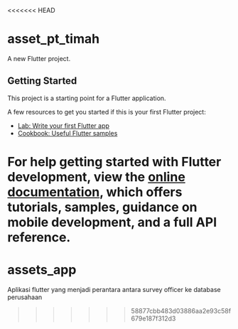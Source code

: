 <<<<<<< HEAD
# asset_pt_timah

A new Flutter project.

## Getting Started

This project is a starting point for a Flutter application.

A few resources to get you started if this is your first Flutter project:

- [Lab: Write your first Flutter app](https://docs.flutter.dev/get-started/codelab)
- [Cookbook: Useful Flutter samples](https://docs.flutter.dev/cookbook)

For help getting started with Flutter development, view the
[online documentation](https://docs.flutter.dev/), which offers tutorials,
samples, guidance on mobile development, and a full API reference.
=======
# assets_app
Aplikasi flutter yang menjadi perantara antara survey officer ke database perusahaan
>>>>>>> 58877cbb483d03886aa2e93c58f679e187f312d3
